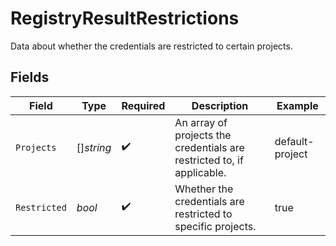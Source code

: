 # RegistryResultRestrictions

Data about whether the credentials are restricted to certain projects.


## Fields

| Field                                                                  | Type                                                                   | Required                                                               | Description                                                            | Example                                                                |
| ---------------------------------------------------------------------- | ---------------------------------------------------------------------- | ---------------------------------------------------------------------- | ---------------------------------------------------------------------- | ---------------------------------------------------------------------- |
| `Projects`                                                             | []*string*                                                             | :heavy_check_mark:                                                     | An array of projects the credentials are restricted to, if applicable. | default-project                                                        |
| `Restricted`                                                           | *bool*                                                                 | :heavy_check_mark:                                                     | Whether the credentials are restricted to specific projects.           | true                                                                   |